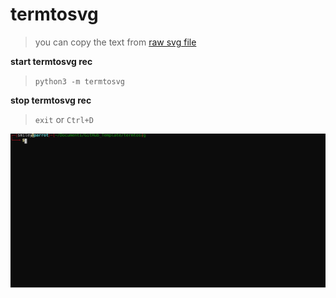 # termtosvg
>you can copy the text from [raw svg file](https://raw.githubusercontent.com/S-Rajkumar/GitHub_Template/master/termtosvg/termtosvg_demo.svg)

**start termtosvg rec**
>`python3 -m termtosvg`

**stop termtosvg rec**
>`exit` or `Ctrl+D`

![demo](./termtosvg_demo.svg)

